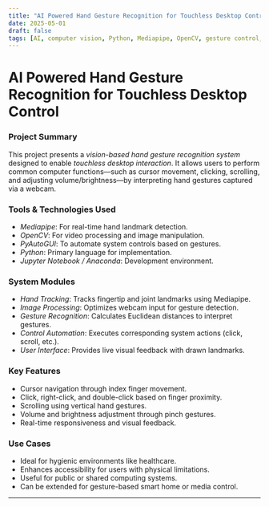 ```yaml
---
title: "AI Powered Hand Gesture Recognition for Touchless Desktop Control"
date: 2025-05-01
draft: false
tags: [AI, computer vision, Python, Mediapipe, OpenCV, gesture control, touchless interface]
---
```


AI Powered Hand Gesture Recognition for Touchless Desktop Control
==================================================================

### Project Summary

This project presents a *vision-based hand gesture recognition system* designed to enable *touchless desktop interaction*. It allows users to perform common computer functions—such as cursor movement, clicking, scrolling, and adjusting volume/brightness—by interpreting hand gestures captured via a webcam.

### Tools & Technologies Used

- *Mediapipe*: For real-time hand landmark detection.
- *OpenCV*: For video processing and image manipulation.
- *PyAutoGUI*: To automate system controls based on gestures.
- *Python*: Primary language for implementation.
- *Jupyter Notebook / Anaconda*: Development environment.

### System Modules

- *Hand Tracking*: Tracks fingertip and joint landmarks using Mediapipe.
- *Image Processing*: Optimizes webcam input for gesture detection.
- *Gesture Recognition*: Calculates Euclidean distances to interpret gestures.
- *Control Automation*: Executes corresponding system actions (click, scroll, etc.).
- *User Interface*: Provides live visual feedback with drawn landmarks.

### Key Features

- Cursor navigation through index finger movement.
- Click, right-click, and double-click based on finger proximity.
- Scrolling using vertical hand gestures.
- Volume and brightness adjustment through pinch gestures.
- Real-time responsiveness and visual feedback.

### Use Cases

- Ideal for hygienic environments like healthcare.
- Enhances accessibility for users with physical limitations.
- Useful for public or shared computing systems.
- Can be extended for gesture-based smart home or media control.

---